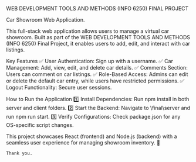 WEB DEVELOPMENT TOOLS AND METHODS (INFO 6250) FINAL PROJECT

Car Showroom Web Application.

This full-stack web application allows users to manage a virtual car showroom. Built as part of the WEB DEVELOPMENT TOOLS AND METHODS (INFO 6250) Final Project, it enables users to add, edit, and interact with car listings.

Key Features
✅ User Authentication: Sign up with a username.
✅ Car Management: Add, view, edit, and delete car details.
✅ Comments Section: Users can comment on car listings.
✅ Role-Based Access: Admins can edit or delete the default car entry, while users have restricted permissions.
✅ Logout Functionality: Secure user sessions.

How to Run the Application
1️⃣ Install Dependencies: Run npm install in both server and client folders.
2️⃣ Start the Backend: Navigate to \final\server and run npm run start.
3️⃣ Verify Configurations: Check package.json for any OS-specific script changes.

This project showcases React (frontend) and Node.js (backend) with a seamless user experience for managing showroom inventory. 🚀









    Thank you.


